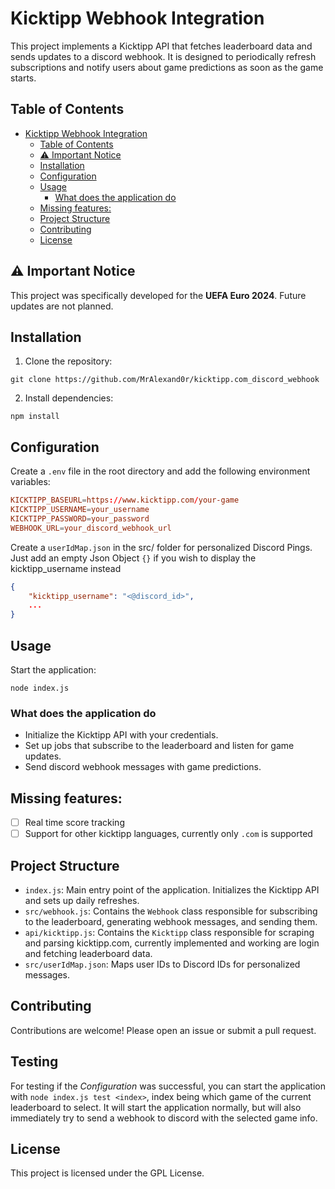 # Kicktipp Webhook Integration

This project implements a Kicktipp API that fetches leaderboard data and sends updates to a discord webhook. It is designed to periodically refresh subscriptions and notify users about game predictions as soon as the game starts.


## Table of Contents

- [Kicktipp Webhook Integration](#kicktipp-webhook-integration)
  - [Table of Contents](#table-of-contents)
  - [⚠️ Important Notice](#️-important-notice)
  - [Installation](#installation)
  - [Configuration](#configuration)
  - [Usage](#usage)
    - [What does the application do](#what-does-the-application-do)
  - [Missing features:](#missing-features)
  - [Project Structure](#project-structure)
  - [Contributing](#contributing)
  - [License](#license)

## ⚠️ Important Notice

This project was specifically developed for the **UEFA Euro 2024**. Future updates are not planned.

## Installation

1. Clone the repository:

`git clone https://github.com/MrAlexand0r/kicktipp.com_discord_webhook`

2. Install dependencies:

`npm install`

## Configuration

Create a `.env` file in the root directory and add the following environment variables:

```conf
KICKTIPP_BASEURL=https://www.kicktipp.com/your-game
KICKTIPP_USERNAME=your_username 
KICKTIPP_PASSWORD=your_password 
WEBHOOK_URL=your_discord_webhook_url
```

Create a `userIdMap.json` in the src/ folder for personalized Discord Pings. Just add an empty Json Object `{}`  if you wish to display the kicktipp_username instead

```json
{
    "kicktipp_username": "<@discord_id>",
    ...
}
```

## Usage

Start the application:

`node index.js`


### What does the application do
- Initialize the Kicktipp API with your credentials.
- Set up jobs that subscribe to the leaderboard and listen for game updates.
- Send discord webhook messages with game predictions.


## Missing features:
 - [ ] Real time score tracking
 - [ ] Support for other kicktipp languages, currently only `.com` is supported

## Project Structure

- `index.js`: Main entry point of the application. Initializes the Kicktipp API and sets up daily refreshes.
- `src/webhook.js`: Contains the `Webhook` class responsible for subscribing to the leaderboard, generating webhook messages, and sending them.
- `api/kicktipp.js`: Contains the `Kicktipp` class responsible for scraping and parsing kicktipp.com, currently implemented and working are login and fetching leaderboard data.
- `src/userIdMap.json`: Maps user IDs to Discord IDs for personalized messages.

## Contributing

Contributions are welcome! Please open an issue or submit a pull request.

## Testing

For testing if the _Configuration_ was successful, you can start the application with `node index.js test <index>`, index being which game of the current leaderboard to select. 
It will start the application normally, but will also immediately try to send a webhook to discord with the selected game info.

## License

This project is licensed under the GPL License.